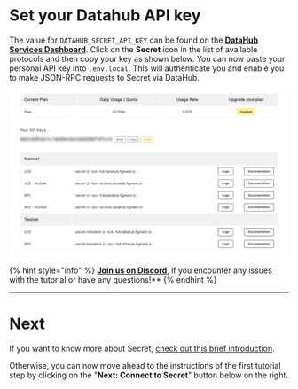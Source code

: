 # Set your Datahub API key

The value for `DATAHUB_SECRET_API_KEY` can be found on the [**DataHub Services Dashboard**](https://datahub.figment.io/services/secret). Click on the **Secret** icon in the list of available protocols and then copy your key as shown below. You can now paste your personal API key into `.env.local`. This will authenticate you and enable you to make JSON-RPC requests to Secret via DataHub.

![](../assets/secret/secret-setup.gif)

{% hint style="info" %}
[**Join us on Discord**](https://figment.io/devchat), if you encounter any issues with the tutorial or have any questions!**
{% endhint %}

---------------------------

# Next

If you want to know more about Secret, [check out this brief introduction](./secret-101.md).

Otherwise, you can now move ahead to the instructions of the first tutorial step by clicking on the "**Next: Connect to Secret**" button below on the right.
